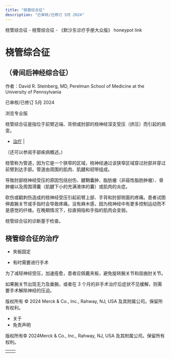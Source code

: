 ```yaml
---
title: "桡管综合征"
description: "已审核/已修订 5月 2024"
---
```


﻿桡管综合征 \- 桡管综合征 \- 《默沙东诊疗手册大众版》 honeypot link

# 桡管综合征

## （骨间后神经综合征）

作者：David R. Steinberg, MD, Perelman School of Medicine at the University of
Pennsylvania

已审核/已修订 5月 2024

浏览专业版

桡管综合征是指位于前臂近端、背侧或肘部的桡神经深支受压（挤压）而引起的病变。

- [治疗](#治疗_v35322971_zh) \|

（还可以参阅手部疾病概述。)

桡管称为管道，因为它是一个狭窄的区域，桡神经通过该狭窄区域穿过肘部并穿过前臂到达手部。管道由周围的肌肉、肌腱和韧带组成。

导致肘部桡神经受压的原因包括创伤、腱鞘囊肿、脂肪瘤（非癌性脂肪肿瘤）、骨肿瘤以及周围滑囊（肌腱下小的充满液体的囊）或肌肉的炎症。

砍伤或戳刺伤造成的桡神经受压引起前臂上部、手背和肘部侧面的疼痛。患者试图伸直腕关节或手指时会导致疼痛。没有麻木感，因为桡神经中有更多控制运动而不是感觉的纤维。在晚期情况下，拉直拇指和手指的肌肉会变弱。

桡管综合征的诊断基于检查。

## 桡管综合征的治疗

- 夹板固定

- 有时需要进行手术


为了减轻神经受压，加速痊愈，患者应佩戴夹板，避免旋转腕关节和屈曲肘关节。

如果腕关节出现无力及垂腕，或者在 3 个月的非手术治疗后症状不见缓解，则需要手术解除神经的压迫。



版权所有 © 2024
Merck & Co., Inc., Rahway, NJ, USA 及其附属公司。保留所有权利。

- 关于
- 免责声明

版权所有© 2024Merck & Co., Inc., Rahway, NJ, USA 及其附属公司。保留所有权利。

|     |     |
| --- | --- |
|  |  |